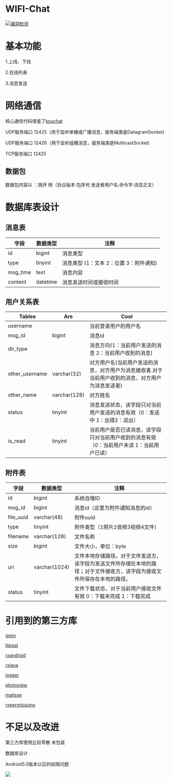 # WIFI-Chat
[![漏洞检测](https://snyk.io/test/github/ruanhaoandroid/wifi-chat/badge.svg)](https://snyk.io/test/github/ruanhaoandroid/wifi-chat)

<h1>基本功能</h1>

1.上线、下线

2.在线列表

3.消息发送

<h1>网络通信</h1>

核心通信代码借鉴了[kouchat](https://github.com/RUANHAOANDROID/kouchat-android/)

UDP服务端口	12425（用于监听单播或广播消息，服务端类是DatagramSocket)

UDP服务端口	12426（用于监听组播消息，服务端类是MulticastSocket)

TCP服务端口	12425

<h2>数据包</h2>

数据包内容以 ：隔开 例（协议版本:包序号:发送者用户名:命令字:消息正文）

<h1>数据库表设计</h1>

<h2>消息表</h2>

| 字段   	|     数据类型  	|  注释 	|
|     ---	|       ---	|    ---	|
|   id     	|     bigint     	|    消息类型   	|
|    type    	|   tinyint       	|    消息类型 (1：文本  2：位置  3：附件通知)  	|
|   	msg_time     |   	text       |   	 消息内容   |
|   	content     |   	datetime       |   	消息发送时间或接收时间   |

<h2>用户关系表</h2>

| Tables   |      Are      |       Cool |
|       ---|           --- |        --- |
|username	 |         |	当前登录用户的用户名|
|msg_id|	bigint	|	消息id|
|dir_type	|		|消息方向(1：当前用户发送的消息   2：当前用户收到的消息)|
|other_username|	varchar(32)	|	对方用户名(当前用户发送的消息，对方用户为消息接收者.对于当前用户收到的消息，对方用户为消息发送者)|
|other_name	|varchar(128)|		对方姓名|
|status	|tinyint|	消息发送状态，该字段只对当前用户发送的消息有效（0：发送中 1：出错2：送出）|
|is_read	|tinyint		|当前用户是否已读消息，该字段只对当前用户收到的消息有效（0：当前用户未读  1：当前用户已读）|

<h2>附件表</h2>

| 字段   	|     数据类型  	|  注释 	|
|     ---	|       ---	|    ---	|
|id|	bigint|		系统自增ID|
|msg_id	|bigint	|	消息id（这里为附件通知消息的id）|
|file_uuid|	varchar(48)	|	附件uuid|
|type	|tinyint|		附件类型（1照片2音频3视频4文件）|
|filename|	varchar(128)	|	文件名称|
|size	|bigint		|文件大小，单位：byte|
|uri	|varchar(1024)	|	文件本地存储路径。对于文件发送方，该字段为发送文件所存储在本地的路径；对于文件接收方，该字段为接收文件所保存在本地的路径。|
|status	|tinyint|		文件下载状态，对于当前用户接收文件有效 0：下载未完成  1：下载完成|

<h1>引用到的第三方库</h1>

[gson](https://github.com/google/gson/)

[litepal](https://github.com/LitePalFramework/LitePal/)

[rxandroid](https://github.com/ReactiveX/RxAndroid/)

[rxjava](https://github.com/ReactiveX/RxJavat/)

[logger](https://github.com/orhanobut/logger/)

[photoview](https://github.com/chrisbanes/PhotoView/)

[matisse](https://github.com/zhihu/Matisse/)

[rxpermissions](https://github.com/tbruyelle/RxPermissions/)

<h1>不足以及改进</h1>

第三方库使用比较零散 未包装

数据库设计

 Android5.0版本以后的权限问题




<a href='https://travis-ci.org/RUANHAOANDROID/WIFI-Chat'><img src='https://travis-ci.org/RUANHAOANDROID/WIFI-Chat.svg?branch=master'></a>


